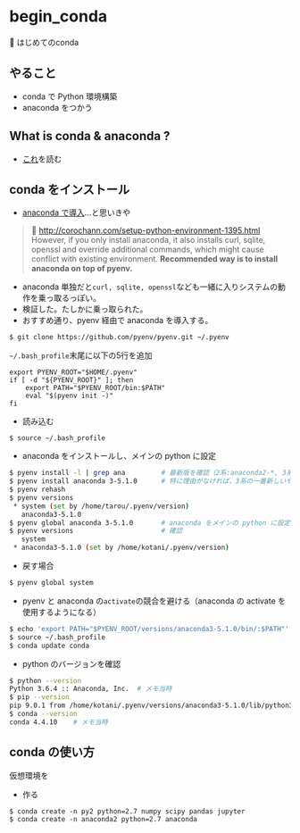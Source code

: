 # begin_conda
:beginner: はじめてのconda

## やること
* conda で Python 環境構築
* anaconda をつかう

## What is conda & anaconda ?
* [これ](http://corochann.com/setup-python-environment-1395.html)を読む

## conda をインストール
* [anaconda で導入](https://www.anaconda.com/download/#linux)...と思いきや
> :link: http://corochann.com/setup-python-environment-1395.html
> However, if you only install anaconda, it also installs curl, sqlite, openssl and override additional commands, which might cause conflict with existing environment. 
> **Recommended way is to install anaconda on top of pyenv.**

* anaconda 単独だと`curl, sqlite, openssl`なども一緒に入りシステムの動作を乗っ取るっぽい。
* 検証した。たしかに乗っ取られた。
* おすすめ通り、pyenv 経由で anaconda を導入する。
```bash
$ git clone https://github.com/pyenv/pyenv.git ~/.pyenv
```
`~/.bash_profile`末尾に以下の5行を追加
```.bash_profile
export PYENV_ROOT="$HOME/.pyenv"
if [ -d "${PYENV_ROOT}" ]; then
    export PATH="$PYENV_ROOT/bin:$PATH"
    eval "$(pyenv init -)"
fi
```
* 読み込む
```
$ source ~/.bash_profile
```
* anaconda をインストールし、メインの python に設定
```bash
$ pyenv install -l | grep ana         # 最新版を確認（2系:anaconda2-*, 3系:anaconda3-*）
$ pyenv install anaconda 3-5.1.0      # 特に理由がなければ、3系の一番新しいやつ。メモ当時 5.1.0
$ pyenv rehash
$ pyenv versions
 * system (set by /home/tarou/.pyenv/version)
   anaconda3-5.1.0
$ pyenv global anaconda 3-5.1.0       # anaconda をメインの python に設定
$ pyenv versions                      # 確認
   system
 * anaconda3-5.1.0 (set by /home/kotani/.pyenv/version)
```
* 戻す場合
```bash
$ pyenv global system
```
* pyenv と anaconda の`activate`の競合を避ける（anaconda の activate を使用するようになる）
```bash
$ echo 'export PATH="$PYENV_ROOT/versions/anaconda3-5.1.0/bin/:$PATH"' >> ~/.bash_profile
$ source ~/.bash_profile
$ conda update conda
```

* python のバージョンを確認
```bash
$ python --version
Python 3.6.4 :: Anaconda, Inc.  # メモ当時
$ pip --version
pip 9.0.1 from /home/kotani/.pyenv/versions/anaconda3-5.1.0/lib/python3.6/site-packages (python 3.6)  # メモ当時
$ conda --version
conda 4.4.10    # メモ当時
```

## conda の使い方
仮想環境を

* 作る
```
$ conda create -n py2 python=2.7 numpy scipy pandas jupyter
$ conda create -n anaconda2 python=2.7 anaconda
```
